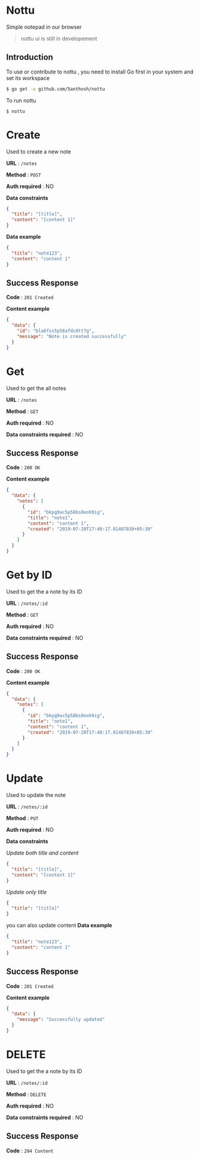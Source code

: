 # Nottu

Simple notepad in our browser
> nottu ui is still in developement

## Introduction

To use or contribute to nottu , you need to install Go first in your system and set its workspace

```sh
$ go get -u github.com/5anthosh/nottu
```

To run nottu

```
$ nottu
```

# Create

Used to create a new note

**URL** : `/notes`

**Method** : `POST`

**Auth required** : NO

**Data constraints**

```json
{
  "title": "[title]",
  "content": "[content 1]"
}
```

**Data example**

```json
{
  "title": "note123",
  "content": "content 1"
}
```

## Success Response

**Code** : `201 Created`

**Content example**

```json
{
  "data": {
    "id": "bla6fss5p58afdc8tt7g",
    "message": "Note is created successfully"
  }
}
```

# Get

Used to get the all notes

**URL** : `/notes`

**Method** : `GET`

**Auth required** : NO

**Data constraints required** : NO

## Success Response

**Code** : `200 OK`

**Content example**

```json
{
  "data": {
    "notes": [
      {
        "id": "bkpg9ac5p58bs8eoh9ig",
        "title": "note1",
        "content": "content 1",
        "created": "2019-07-20T17:40:17.81487838+05:30"
      }
    ]
  }
}
```

# Get by ID

Used to get the a note by its ID

**URL** : `/notes/:id`

**Method** : `GET`

**Auth required** : NO

**Data constraints required** : NO

## Success Response

**Code** : `200 OK`

**Content example**

```json
{
  "data": {
    "notes": [
      {
        "id": "bkpg9ac5p58bs8eoh9ig",
        "title": "note1",
        "content": "content 1",
        "created": "2019-07-20T17:40:17.81487838+05:30"
      }
    ]
  }
}
```

# Update

Used to update the note

**URL** : `/notes/:id`

**Method** : `PUT`

**Auth required** : NO

**Data constraints**

_Update both title and content_

```json
{
  "title": "[title]",
  "content": "[content 1]"
}
```

_Update only title_

```json
{
  "title": "[title]"
}
```

you can also update content
**Data example**

```json
{
  "title": "note123",
  "content": "content 1"
}
```

## Success Response

**Code** : `201 Created`

**Content example**

```json
{
  "data": {
    "message": "Successfully updated"
  }
}
```

# DELETE

Used to get the a note by its ID

**URL** : `/notes/:id`

**Method** : `DELETE`

**Auth required** : NO

**Data constraints required** : NO

## Success Response

**Code** : `204 Content`

